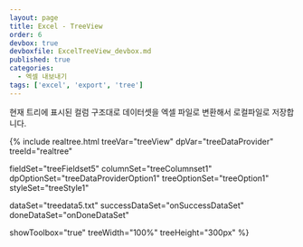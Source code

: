 ```yaml
---
layout: page
title: Excel - TreeView
order: 6
devbox: true
devboxfile: ExcelTreeView_devbox.md
published: true
categories:
  - 엑셀 내보내기
tags: ['excel', 'export', 'tree']
---
```


현재 트리에 표시된 컬럼 구조대로 데이터셋을 엑셀 파일로 변환해서 로컬파일로 저장합니다.

<script>
  var onSuccessDataSet = function(data, textStatus, jqXHR) {
    treeDataProvider.fillCsvData(
      data,
      {
        tree: "tree",
        icon: "icon",
        children: "childrenField",
        quoted: true,
        start: 0
      }
    );
  }

  var onDoneDataSet = function() {

  }
</script>

{% include realtree.html
  treeVar="treeView"
  dpVar="treeDataProvider"
  treeId="realtree"

  fieldSet="treeFieldset5"
  columnSet="treeColumnset1"
  dpOptionSet="treeDataProviderOption1"
  treeOptionSet="treeOption1"
  styleSet="treeStyle1"

  dataSet="treedata5.txt"
  successDataSet="onSuccessDataSet"
  doneDataSet="onDoneDataSet"

  showToolbox="true"
  treeWidth="100%"
  treeHeight="300px" %}